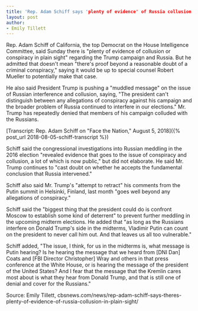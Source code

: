 ```yaml
---
title: 'Rep. Adam Schiff says 'plenty of evidence' of Russia collusion hiding 'in plain sight''
layout: post
author:
- Emily Tillett
---
```


Rep. Adam Schiff of California, the top Democrat on the House Intelligence Committee, said Sunday there is "plenty of evidence of collusion or conspiracy in plain sight" regarding the Trump campaign and Russia. But he admitted that doesn't mean "there's proof beyond a reasonable doubt of a criminal conspiracy," saying it would be up to special counsel Robert Mueller to potentially make that case.

He also said President Trump is pushing a "muddled message" on the issue of Russian interference and collusion, saying, "The president can't distinguish between any allegations of conspiracy against his campaign and the broader problem of Russia continued to interfere in our elections." Mr. Trump has repeatedly denied that members of his campaign colluded with the Russians.

[Transcript: Rep. Adam Schiff on "Face the Nation," August 5, 2018]({% post_url 2018-08-05-schiff-transcript %})

Schiff said the congressional investigations into Russian meddling in the 2016 election "revealed evidence that goes to the issue of conspiracy and collusion, a lot of which is now public," but did not elaborate. He said Mr. Trump continues to "cast doubt on whether he accepts the fundamental conclusion that Russia intervened."

Schiff also said Mr. Trump's "attempt to retract" his comments from the Putin summit in Helsinki, Finland, last month "goes well beyond any allegations of conspiracy."

Schiff said the "biggest thing that the president could do is confront Moscow to establish some kind of deterrent" to prevent further meddling in the upcoming midterm elections. He added that "as long as the Russians interfere on Donald Trump's side in the midterms, Vladimir Putin can count on the president to never call him out. And that leaves us all too vulnerable."

Schiff added, "The issue, I think, for us in the midterms is, what message is Putin hearing? Is he hearing the message that we heard from [DNI Dan] Coats and [FBI Director Christopher] Wray and others in that press conference at the White House, or is hearing the message of the president of the United States? And I fear that the message that the Kremlin cares most about is what they hear from Donald Trump, and that is still one of denial and cover for the Russians."

Source: Emily Tillett, cbsnews.com/news/rep-adam-schiff-says-theres-plenty-of-evidence-of-russia-collusion-in-plain-sight/
